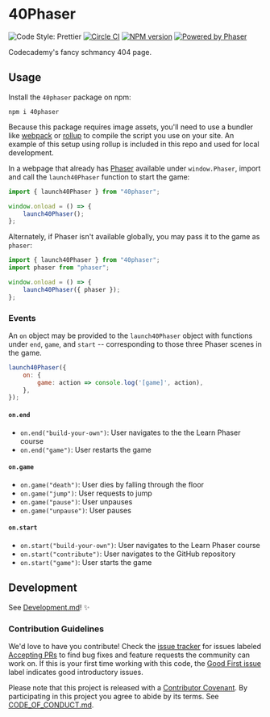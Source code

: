 # 40Phaser

![Code Style: Prettier](https://img.shields.io/badge/code_style-prettier-brightgreen.svg)
[![Circle CI](https://img.shields.io/circleci/build/github/Codecademy/40Phaser.svg)](https://circleci.com/gh/Codecademy/40Phaser)
[![NPM version](https://badge.fury.io/js/40phaser.svg)](https://badge.fury.io/js/40phaser)
[![Powered by Phaser](https://img.shields.io/badge/powered%20by-phaser-blueviolet.svg)](https://phaser.io)

Codecademy's fancy schmancy 404 page.

## Usage

Install the `40phaser` package on npm:

```
npm i 40phaser
```

Because this package requires image assets, you'll need to use a bundler like [webpack](https://webpack.js.org) or [rollup](https://rollupjs.org/) to compile the script you use on your site. An example of this setup using rollup is included in this repo and used for local development.

In a webpage that already has [Phaser](https://phaser.io) available under `window.Phaser`, import and call the `launch40Phaser` function to start the game:

```js
import { launch40Phaser } from "40phaser";

window.onload = () => {
    launch40Phaser();
};
```

Alternately, if Phaser isn't available globally, you may pass it to the game as `phaser`:

```js
import { launch40Phaser } from "40phaser";
import phaser from "phaser";

window.onload = () => {
    launch40Phaser({ phaser });
};
```

### Events

An `on` object may be provided to the `launch40Phaser` object with functions under `end`, `game`, and `start` -- corresponding to those three Phaser scenes in the game.

```js
launch40Phaser({
    on: {
        game: action => console.log('[game]', action),   
    },
});
```

#### `on.end`

* `on.end("build-your-own")`: User navigates to the the Learn Phaser course
* `on.end("game")`: User restarts the game

#### `on.game`

* `on.game("death")`: User dies by falling through the floor
* `on.game("jump")`: User requests to jump
* `on.game("pause")`: User unpauses
* `on.game("unpause")`: User pauses

#### `on.start`

* `on.start("build-your-own")`: User navigates to the Learn Phaser course
* `on.start("contribute")`: User navigates to the GitHub repository
* `on.start("game")`: User starts the game

## Development

See [Development.md](./docs/Development.md)! ✨

### Contribution Guidelines

We'd love to have you contribute!
Check the [issue tracker](https://github.com/Codecademy/40Phaser/issues) for issues labeled [Accepting PRs](https://github.com/Codecademy/40Phaser/issues?utf8=%E2%9C%93&q=is%3Aissue+is%3Aopen+label%3A%22Accepting+PRs%22) to find bug fixes and feature requests the community can work on.
If this is your first time working with this code, the [Good First issue](https://github.com/Codecademy/guidelines/issues?utf8=%E2%9C%93&q=is%3Aissue+is%3Aopen+label%3A%22Good+First+Issue%22+) label indicates good introductory issues.

Please note that this project is released with a [Contributor Covenant](https://www.contributor-covenant.org).
By participating in this project you agree to abide by its terms.
See [CODE_OF_CONDUCT.md](./CODE_OF_CONDUCT.md).
